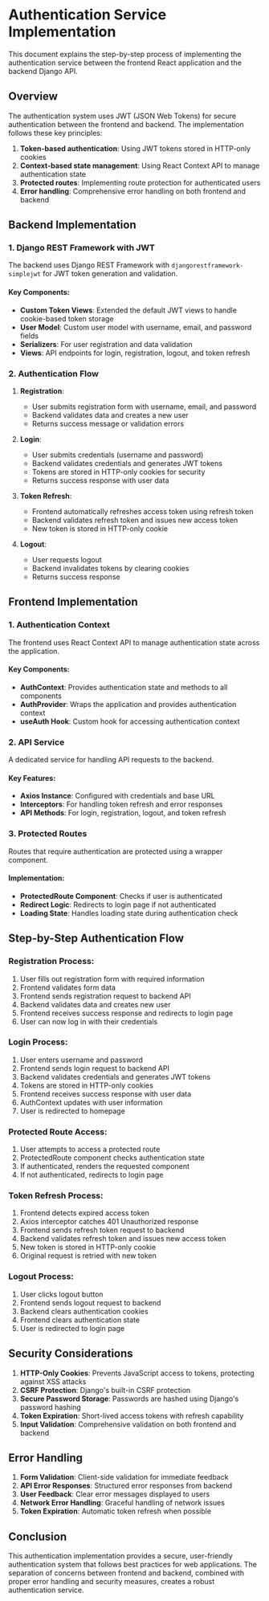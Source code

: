 # Authentication Service Implementation

This document explains the step-by-step process of implementing the authentication service between the frontend React application and the backend Django API.

## Overview

The authentication system uses JWT (JSON Web Tokens) for secure authentication between the frontend and backend. The implementation follows these key principles:

1. **Token-based authentication**: Using JWT tokens stored in HTTP-only cookies
2. **Context-based state management**: Using React Context API to manage authentication state
3. **Protected routes**: Implementing route protection for authenticated users
4. **Error handling**: Comprehensive error handling on both frontend and backend

## Backend Implementation

### 1. Django REST Framework with JWT

The backend uses Django REST Framework with `djangorestframework-simplejwt` for JWT token generation and validation.

#### Key Components:

- **Custom Token Views**: Extended the default JWT views to handle cookie-based token storage
- **User Model**: Custom user model with username, email, and password fields
- **Serializers**: For user registration and data validation
- **Views**: API endpoints for login, registration, logout, and token refresh

### 2. Authentication Flow

1. **Registration**:
   - User submits registration form with username, email, and password
   - Backend validates data and creates a new user
   - Returns success message or validation errors

2. **Login**:
   - User submits credentials (username and password)
   - Backend validates credentials and generates JWT tokens
   - Tokens are stored in HTTP-only cookies for security
   - Returns success response with user data

3. **Token Refresh**:
   - Frontend automatically refreshes access token using refresh token
   - Backend validates refresh token and issues new access token
   - New token is stored in HTTP-only cookie

4. **Logout**:
   - User requests logout
   - Backend invalidates tokens by clearing cookies
   - Returns success response

## Frontend Implementation

### 1. Authentication Context

The frontend uses React Context API to manage authentication state across the application.

#### Key Components:

- **AuthContext**: Provides authentication state and methods to all components
- **AuthProvider**: Wraps the application and provides authentication context
- **useAuth Hook**: Custom hook for accessing authentication context

### 2. API Service

A dedicated service for handling API requests to the backend.

#### Key Features:

- **Axios Instance**: Configured with credentials and base URL
- **Interceptors**: For handling token refresh and error responses
- **API Methods**: For login, registration, logout, and token refresh

### 3. Protected Routes

Routes that require authentication are protected using a wrapper component.

#### Implementation:

- **ProtectedRoute Component**: Checks if user is authenticated
- **Redirect Logic**: Redirects to login page if not authenticated
- **Loading State**: Handles loading state during authentication check

## Step-by-Step Authentication Flow

### Registration Process:

1. User fills out registration form with required information
2. Frontend validates form data
3. Frontend sends registration request to backend API
4. Backend validates data and creates new user
5. Frontend receives success response and redirects to login page
6. User can now log in with their credentials

### Login Process:

1. User enters username and password
2. Frontend sends login request to backend API
3. Backend validates credentials and generates JWT tokens
4. Tokens are stored in HTTP-only cookies
5. Frontend receives success response with user data
6. AuthContext updates with user information
7. User is redirected to homepage

### Protected Route Access:

1. User attempts to access a protected route
2. ProtectedRoute component checks authentication state
3. If authenticated, renders the requested component
4. If not authenticated, redirects to login page

### Token Refresh Process:

1. Frontend detects expired access token
2. Axios interceptor catches 401 Unauthorized response
3. Frontend sends refresh token request to backend
4. Backend validates refresh token and issues new access token
5. New token is stored in HTTP-only cookie
6. Original request is retried with new token

### Logout Process:

1. User clicks logout button
2. Frontend sends logout request to backend
3. Backend clears authentication cookies
4. Frontend clears authentication state
5. User is redirected to login page

## Security Considerations

1. **HTTP-Only Cookies**: Prevents JavaScript access to tokens, protecting against XSS attacks
2. **CSRF Protection**: Django's built-in CSRF protection
3. **Secure Password Storage**: Passwords are hashed using Django's password hashing
4. **Token Expiration**: Short-lived access tokens with refresh capability
5. **Input Validation**: Comprehensive validation on both frontend and backend

## Error Handling

1. **Form Validation**: Client-side validation for immediate feedback
2. **API Error Responses**: Structured error responses from backend
3. **User Feedback**: Clear error messages displayed to users
4. **Network Error Handling**: Graceful handling of network issues
5. **Token Expiration**: Automatic token refresh when possible

## Conclusion

This authentication implementation provides a secure, user-friendly authentication system that follows best practices for web applications. The separation of concerns between frontend and backend, combined with proper error handling and security measures, creates a robust authentication service. 